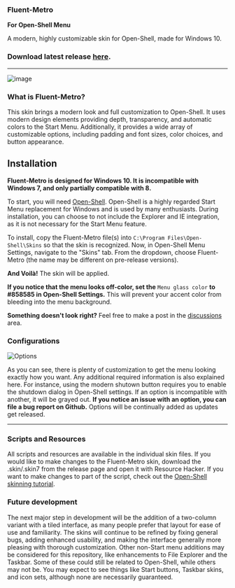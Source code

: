 ### Fluent-Metro

**For Open-Shell Menu**

A modern, highly customizable skin for Open-Shell, made for Windows 10.

### Download latest release [here](https://github.com/bonzibudd/Fluent-Metro/releases).

- - -

![image](https://user-images.githubusercontent.com/61938331/114327853-bd208200-9b08-11eb-90e2-2e86e9004943.png)

### What is Fluent-Metro?

This skin brings a modern look and full customization to Open-Shell. It uses modern design elements providing depth, transparency, and automatic colors to the Start Menu. Additionally, it provides a wide array of customizable options, including padding and font sizes, color choices, and button appearance. 

## Installation
**Fluent-Metro is designed for Windows 10. It is incompatible with Windows 7, and only partially compatible with 8.**

To start, you will need [Open-Shell](https://github.com/Open-Shell/Open-Shell-Menu/releases). Open-Shell is a highly regarded Start Menu replacement for Windows and is used by many enthusiasts. During installation, you can choose to not include the Explorer and IE integration, as it is not necessary for the Start Menu feature.

To install, copy the Fluent-Metro file(s) into `C:\Program Files\Open-Shell\Skins` so that the skin is recognized. Now, in Open-Shell Menu Settings, navigate to the "Skins" tab. From the dropdown, choose Fluent-Metro (the name may be different on pre-release versions).

**And Voilà!** The skin will be applied.

**If you notice that the menu looks off-color, set the** `Menu glass color` **to #858585 in Open-Shell Settings.** This will prevent your accent color from bleeding into the menu background.

**Something doesn't look right?** Feel free to make a post in the [discussions](https://github.com/bonzibudd/Fluent-Metro/discussions) area.

### Configurations

![Options](https://user-images.githubusercontent.com/61938331/115725902-3b262980-a350-11eb-915c-38ba64abcb0e.png)

As you can see, there is plenty of customization to get the menu looking exactly how you want. Any additional required information is also explained here. For instance, using the modern shutown button requires you to enable the shutdown dialog in Open-Shell settings. If an option is incompatible with another, it will be grayed out. **If you notice an issue with an option, you can file a bug report on Github.** Options will be continually added as updates get released.

- - -

### Scripts and Resources
All scripts and resources are available in the individual skin files. If you would like to make changes to the Fluent-Metro skin, download the .skin/.skin7 from the release page and open it with Resource Hacker. If you want to make changes to part of the script, check out the [Open-Shell skinning tutorial](https://coddec.github.io/Classic-Shell/www.classicshell.net/tutorials/skintutorial.html).

### Future development

The next major step in development will be the addition of a two-column variant with a tiled interface, as many people prefer that layout for ease of use and familiarity. The skins will continue to be refined by fixing general bugs, adding enhanced usability, and making the interface generally more pleasing with thorough customization. Other non-Start menu additions may be considered for this repository, like enhancements to File Explorer and the Taskbar. Some of these could still be related to Open-Shell, while others may not be. You may expect to see things like Start buttons, Taskbar skins, and icon sets, although none are necessarily guaranteed.
